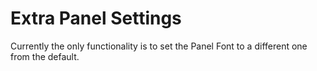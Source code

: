 # Extra Panel Settings

Currently the only functionality is to set the Panel Font to a different one from the default.
